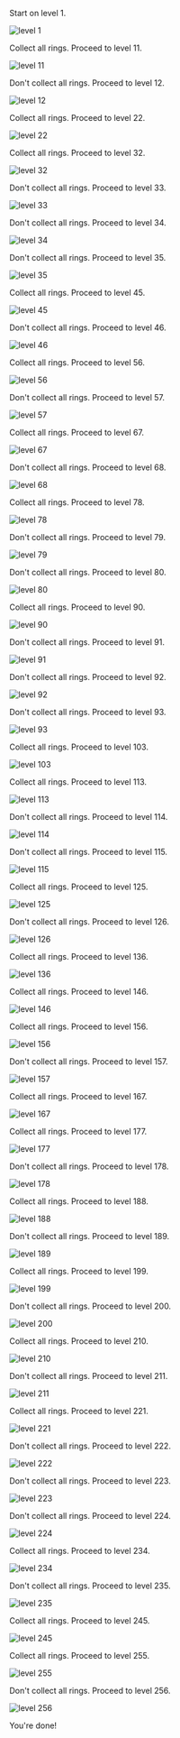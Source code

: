 Start on level 1.

![level 1](out/001.png)

Collect all rings. Proceed to level 11.

![level 11](out/011.png)

Don't collect all rings. Proceed to level 12.

![level 12](out/012.png)

Collect all rings. Proceed to level 22.

![level 22](out/022.png)

Collect all rings. Proceed to level 32.

![level 32](out/032.png)

Don't collect all rings. Proceed to level 33.

![level 33](out/033.png)

Don't collect all rings. Proceed to level 34.

![level 34](out/034.png)

Don't collect all rings. Proceed to level 35.

![level 35](out/035.png)

Collect all rings. Proceed to level 45.

![level 45](out/045.png)

Don't collect all rings. Proceed to level 46.

![level 46](out/046.png)

Collect all rings. Proceed to level 56.

![level 56](out/056.png)

Don't collect all rings. Proceed to level 57.

![level 57](out/057.png)

Collect all rings. Proceed to level 67.

![level 67](out/067.png)

Don't collect all rings. Proceed to level 68.

![level 68](out/068.png)

Collect all rings. Proceed to level 78.

![level 78](out/078.png)

Don't collect all rings. Proceed to level 79.

![level 79](out/079.png)

Don't collect all rings. Proceed to level 80.

![level 80](out/080.png)

Collect all rings. Proceed to level 90.

![level 90](out/090.png)

Don't collect all rings. Proceed to level 91.

![level 91](out/091.png)

Don't collect all rings. Proceed to level 92.

![level 92](out/092.png)

Don't collect all rings. Proceed to level 93.

![level 93](out/093.png)

Collect all rings. Proceed to level 103.

![level 103](out/103.png)

Collect all rings. Proceed to level 113.

![level 113](out/113.png)

Don't collect all rings. Proceed to level 114.

![level 114](out/114.png)

Don't collect all rings. Proceed to level 115.

![level 115](out/115.png)

Collect all rings. Proceed to level 125.

![level 125](out/125.png)

Don't collect all rings. Proceed to level 126.

![level 126](out/126.png)

Collect all rings. Proceed to level 136.

![level 136](out/136.png)

Collect all rings. Proceed to level 146.

![level 146](out/146.png)

Collect all rings. Proceed to level 156.

![level 156](out/156.png)

Don't collect all rings. Proceed to level 157.

![level 157](out/157.png)

Collect all rings. Proceed to level 167.

![level 167](out/167.png)

Collect all rings. Proceed to level 177.

![level 177](out/177.png)

Don't collect all rings. Proceed to level 178.

![level 178](out/178.png)

Collect all rings. Proceed to level 188.

![level 188](out/188.png)

Don't collect all rings. Proceed to level 189.

![level 189](out/189.png)

Collect all rings. Proceed to level 199.

![level 199](out/199.png)

Don't collect all rings. Proceed to level 200.

![level 200](out/200.png)

Collect all rings. Proceed to level 210.

![level 210](out/210.png)

Don't collect all rings. Proceed to level 211.

![level 211](out/211.png)

Collect all rings. Proceed to level 221.

![level 221](out/221.png)

Don't collect all rings. Proceed to level 222.

![level 222](out/222.png)

Don't collect all rings. Proceed to level 223.

![level 223](out/223.png)

Don't collect all rings. Proceed to level 224.

![level 224](out/224.png)

Collect all rings. Proceed to level 234.

![level 234](out/234.png)

Don't collect all rings. Proceed to level 235.

![level 235](out/235.png)

Collect all rings. Proceed to level 245.

![level 245](out/245.png)

Collect all rings. Proceed to level 255.

![level 255](out/255.png)

Don't collect all rings. Proceed to level 256.

![level 256](out/256.png)

You're done!

